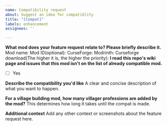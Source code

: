 ```yaml
---
name: Compatibility request
about: Suggest an idea for compatiblity
title: "[Compat]"
labels: enhancement
assignees: ''

---
```


**What mod does your feature request relate to? Please briefly describe it.**
Mod name:
Mod ID(optional):
CurseForge:
Modrinth:
Curseforge download(The higher it is, the higher the priority):
**I read this repo's wiki page and issues that this mod isn't on the list of already compatible mod.**
- [ ] Yes

**Describe the compatibility you'd like**
A clear and concise description of what you want to happen.

**For a village building mod, how many villager professions are added by the mod?**
This determines how long it takes until the compat is made.

**Additional context**
Add any other context or screenshots about the feature request here.
